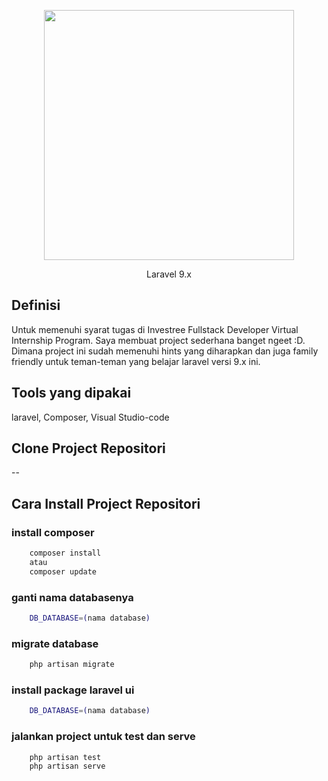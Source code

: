 <p align="center">
    <a href="https://laravel.com" target="_blank">
        <img src="https://raw.githubusercontent.com/laravel/art/master/logo-lockup/5%20SVG/2%20CMYK/1%20Full%20Color/laravel-logolockup-cmyk-red.svg" width="400">
    </a>
</p>
<p align="center">Laravel 9.x</p>

## Definisi

Untuk memenuhi syarat tugas di Investree Fullstack Developer Virtual Internship Program. Saya membuat project sederhana banget ngeet :D. Dimana project ini sudah memenuhi hints yang diharapkan dan juga family friendly untuk teman-teman yang belajar laravel versi 9.x ini.

## Tools yang dipakai

laravel, Composer, Visual Studio-code

## Clone Project Repositori

--

## Cara Install Project Repositori

### install composer

```bash
    composer install
    atau
    composer update
```

### ganti nama databasenya

```bash
    DB_DATABASE=(nama database)
```

### migrate database

```bash
    php artisan migrate
```

### install package laravel ui

```bash
    DB_DATABASE=(nama database)
```

### jalankan project untuk test dan serve

```bash
    php artisan test
    php artisan serve

```
